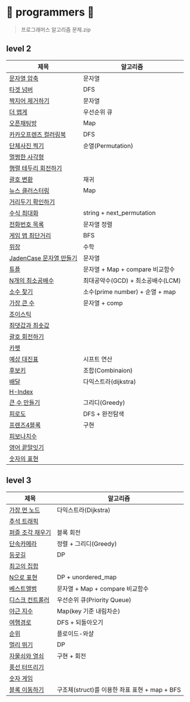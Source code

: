 # 🌼 programmers 🌼
> 프로그래머스 알고리즘 문제.zip

## level 2
|제목|알고리즘|
|---|---|
|[문자열 압축](https://github.com/Yuz-Algorithm-Learning/algorithm-learning/tree/main/programmers/level2/문자열압축)|문자열|
|[타겟 넘버](https://github.com/Yuz-Algorithm-Learning/algorithm-learning/tree/main/programmers/level2/타겟넘버)|DFS|
|[짝지어 제거하기](https://github.com/Yuz-Algorithm-Learning/algorithm-learning/tree/main/programmers/level2/짝지어제거하기)|문자열|
|[더 맵게](https://github.com/Yuz-Algorithm-Learning/algorithm-learning/tree/main/programmers/level2/더맵게)|우선순위 큐|
|[오픈채팅방](https://github.com/Yuz-Algorithm-Learning/algorithm-learning/tree/main/programmers/level2/오픈채팅방)|Map|
|[카카오프렌즈 컬러링북](https://github.com/Yuz-Algorithm-Learning/algorithm-learning/tree/main/programmers/level2/카카오프랜즈%20컬러링북)|DFS|
|[단체사진 찍기](https://github.com/Yuz-Algorithm-Learning/algorithm-learning/tree/main/programmers/level2/단체사진%20찍기)|순열(Permutation)|
|[멀쩡한 사각형](https://github.com/Yuz-Algorithm-Learning/algorithm-learning/tree/main/programmers/level2/멀쩡한%20사각형)|
|[행렬 테두리 회전하기](https://github.com/Yuz-Algorithm-Learning/algorithm-learning/tree/main/programmers/level2/행렬%20테두리%20회전하기)|
|[괄호 변환](https://github.com/Yuz-Algorithm-Learning/algorithm-learning/tree/main/programmers/level2/괄호%20변환)|재귀|
|[뉴스 클러스터링](https://github.com/Yuz-Algorithm-Learning/algorithm-learning/tree/main/programmers/level2/뉴스%20클러스터링)|Map|
|[거리두기 확인하기](https://github.com/Yuz-Algorithm-Learning/algorithm-learning/tree/main/programmers/level2/거리두기%20확인하기)|
|[수식 최대화](https://github.com/Yuz-Algorithm-Learning/algorithm-learning/tree/main/programmers/level2/수식%20최대화)|string + next_permutation|
|[전화번호 목록](https://github.com/Yuz-Algorithm-Learning/algorithm-learning/tree/main/programmers/level2/전화번호%20목록)|문자열 정렬|
|[게임 맵 최단거리](https://github.com/Yuz-Algorithm-Learning/algorithm-learning/tree/main/programmers/level2/게임%20맵%20최단거리)|BFS|
|[위장](https://github.com/Yuz-Algorithm-Learning/algorithm-learning/tree/main/programmers/level2/위장)|수학|
|[JadenCase 문자열 만들기](https://github.com/Yuz-Algorithm-Learning/algorithm-learning/tree/main/programmers/level2/JadenCase%20문자열%20만들기)|문자열|
|[튜플](https://github.com/Yuz-Algorithm-Learning/algorithm-learning/tree/main/programmers/level2/튜플)|문자열 + Map + compare 비교함수|
|[N개의 최소공배수](https://github.com/Yuz-Algorithm-Learning/algorithm-learning/tree/main/programmers/level2/N개의%20최소공배수)|최대공약수(GCD) + 최소공배수(LCM)|
|[소수 찾기](https://github.com/Yuz-Algorithm-Learning/algorithm-learning/tree/main/programmers/level2/소수%20찾기)|소수(prime number) + 순열 + map|
|[가장 큰 수](https://github.com/Yuz-Algorithm-Learning/algorithm-learning/tree/main/programmers/level2/가장%20큰%20수)|문자열 + comp|
|[조이스틱](https://github.com/Yuz-Algorithm-Learning/algorithm-learning/tree/main/programmers/level2/조이스틱)|
|[최댓값과 최솟값](https://github.com/Yuz-Algorithm-Learning/algorithm-learning/tree/main/programmers/level2/최댓값과%20최솟값)|
|[괄호 회전하기](https://github.com/Yuz-Algorithm-Learning/algorithm-learning/tree/main/programmers/level2/괄호%20회전하기)|
|[카펫](https://github.com/Yuz-Algorithm-Learning/algorithm-learning/tree/main/programmers/level2/카펫)|
|[예상 대진표](https://github.com/Yuz-Algorithm-Learning/algorithm-learning/tree/main/programmers/level2/예상%20대진표)|시프트 연산|
|[후보키](https://github.com/Yuz-Algorithm-Learning/algorithm-learning/tree/main/programmers/level2/후보키)|조합(Combinaion)|
|[배달](https://github.com/Yuz-Algorithm-Learning/algorithm-learning/tree/main/programmers/level2/배달)|다익스트라(dijkstra)|
|[H-Index](https://github.com/Yuz-Algorithm-Learning/algorithm-learning/tree/main/programmers/level2/H-Index)|
|[큰 수 만들기](https://github.com/Yuz-Algorithm-Learning/algorithm-learning/tree/main/programmers/level2/큰%20수%20만들기)|그리디(Greedy)|
|[피로도](https://github.com/Yuz-Algorithm-Learning/algorithm-learning/tree/main/programmers/level2/피로도)|DFS + 완전탐색|
|[프렌즈4블록](https://github.com/Yuz-Algorithm-Learning/algorithm-learning/tree/main/programmers/level2/프렌즈4블록)|구현|
|[피보나치수](https://github.com/Yuz-Algorithm-Learning/algorithm-learning/tree/main/programmers/level2/피보나치수)|
|[영어 끝말잇기](https://github.com/Yuz-Algorithm-Learning/algorithm-learning/tree/main/programmers/level2/영어%20끝말잇기)|
|[숫자의 표현](https://github.com/Yuz-Algorithm-Learning/algorithm-learning/tree/main/programmers/level2/숫자의%20표현)|

## level 3
|제목|알고리즘|
|---|---|
|[가장 먼 노드](https://github.com/Yuz-Algorithm-Learning/algorithm-learning/tree/main/programmers/level3/가장%20먼%20노드)|다익스트라(Dijkstra)|
|[추석 트래픽](https://github.com/Yuz-Algorithm-Learning/algorithm-learning/tree/main/programmers/level3/추석%20트래픽)|
|[퍼즐 조각 채우기](https://github.com/Yuz-Algorithm-Learning/algorithm-learning/tree/main/programmers/level3/퍼즐%20조각%20채우기)|블록 회전|
|[단속카메라](https://github.com/Yuz-Algorithm-Learning/algorithm-learning/tree/main/programmers/level3/단속카메라)|정렬 + 그리디(Greedy)|
|[등굣길](https://github.com/Yuz-Algorithm-Learning/algorithm-learning/tree/main/programmers/level3/등굣길)|DP|
|[최고의 집합](https://github.com/Yuz-Algorithm-Learning/algorithm-learning/tree/main/programmers/level3/최고의%20집합)|
|[N으로 표현](https://github.com/Yuz-Algorithm-Learning/algorithm-learning/tree/main/programmers/level3/N으로%20표현)|DP + unordered_map|
|[베스트앨범](https://github.com/Yuz-Algorithm-Learning/algorithm-learning/tree/main/programmers/level3/베스트앨범)|문자열 + Map + compare 비교함수|
|[디스크 컨트롤러](https://github.com/Yuz-Algorithm-Learning/algorithm-learning/tree/main/programmers/level3/디스크%20컨트롤러)|우선순위 큐(Priority Queue)|
|[야근 지수](https://github.com/Yuz-Algorithm-Learning/algorithm-learning/tree/main/programmers/level3/야근%20지수)|Map(key 기준 내림차순)|
|[여행경로](https://github.com/Yuz-Algorithm-Learning/algorithm-learning/tree/main/programmers/level3/여행경로)|DFS + 되돌아오기|
|[순위](https://github.com/Yuz-Algorithm-Learning/algorithm-learning/tree/main/programmers/level3/순위)|플로이드-와샬|
|[멀리 뛰기](https://github.com/Yuz-Algorithm-Learning/algorithm-learning/tree/main/programmers/level3/멀리%20뛰기)|DP|
|[자물쇠와 열쇠](https://github.com/Yuz-Algorithm-Learning/algorithm-learning/tree/main/programmers/level3/자물쇠와%20열쇠)|구현 + 회전|
|[풍선 터뜨리기](https://github.com/Yuz-Algorithm-Learning/algorithm-learning/tree/main/programmers/level3/풍선%20터뜨리기)|
|[숫자 게임](https://github.com/Yuz-Algorithm-Learning/algorithm-learning/tree/main/programmers/level3/숫자%20게임)|
|[블록 이동하기](https://github.com/Yuz-Algorithm-Learning/algorithm-learning/tree/main/programmers/level3/블록%20이동하기)|구조체(struct)를 이용한 좌표 표현 + map + BFS|